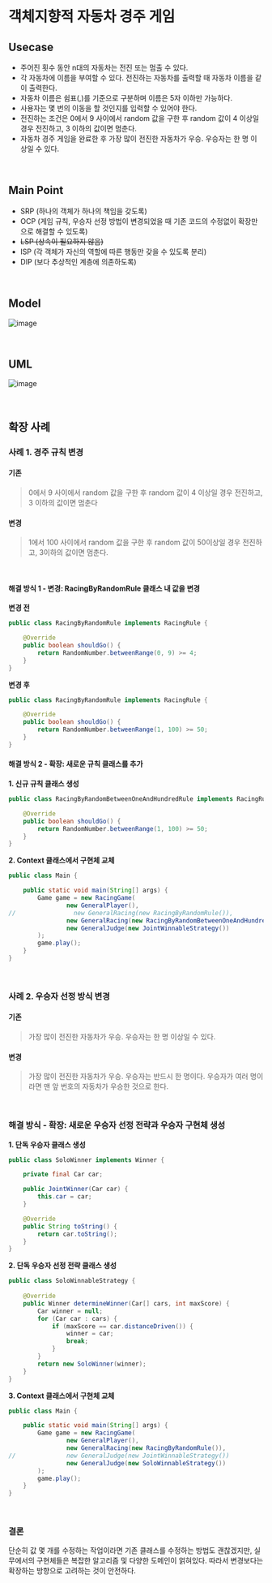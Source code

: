 # 객체지향적 자동차 경주 게임

## Usecase
- 주어진 횟수 동안 n대의 자동차는 전진 또는 멈출 수 있다.
- 각 자동차에 이름을 부여할 수 있다. 전진하는 자동차를 출력할 때 자동차 이름을 같이 출력한다.
- 자동차 이름은 쉼표(,)를 기준으로 구분하며 이름은 5자 이하만 가능하다.
- 사용자는 몇 번의 이동을 할 것인지를 입력할 수 있어야 한다.
- 전진하는 조건은 0에서 9 사이에서 random 값을 구한 후 random 값이 4 이상일 경우 전진하고, 3 이하의 값이면 멈춘다.
- 자동차 경주 게임을 완료한 후 가장 많이 전진한 자동차가 우승. 우승자는 한 명 이상일 수 있다.

<br/>

## Main Point
- SRP (하나의 객체가 하나의 책임을 갖도록)
- OCP (게임 규칙, 우승자 선정 방법이 변경되었을 때 기존 코드의 수정없이 확장만으로 해결할 수 있도록)
- ~~LSP (상속이 필요하지 않음)~~
- ISP (각 객체가 자신의 역할에 따른 행동만 갖을 수 있도록 분리)
- DIP (보다 추상적인 계층에 의존하도록)

<br/>

## Model
![image](https://github.com/unnine/OOP-RacingCar-Game/assets/134513528/d167a6d8-40e0-45e1-aef9-05adb0f85e61)

<br/>

## UML
![image](https://github.com/unnine/OOP-RacingCar-Game/assets/134513528/d257a40a-a84b-40b5-8d42-5ef74eb279ad)

<br/>

## 확장 사례

### 사례 1. 경주 규칙 변경

#### 기존
> 0에서 9 사이에서 random 값을 구한 후 random 값이 4 이상일 경우 전진하고, 3 이하의 값이면 멈춘다

#### 변경
> 1에서 100 사이에서 random 값을 구한 후 random 값이 50이상일 경우 전진하고, 3이하의 값이면 멈춘다.

<br/>

#### 해결 방식 1 - 변경: RacingByRandomRule 클래스 내 값을 변경

**변경 전**
```java
public class RacingByRandomRule implements RacingRule {

    @Override
    public boolean shouldGo() {
        return RandomNumber.betweenRange(0, 9) >= 4;
    }
}
```

**변경 후**
```java
public class RacingByRandomRule implements RacingRule {

    @Override
    public boolean shouldGo() {
        return RandomNumber.betweenRange(1, 100) >= 50;
    }
}
```

#### 해결 방식 2 - 확장: 새로운 규칙 클래스를 추가
**1. 신규 규칙 클래스 생성**
```java
public class RacingByRandomBetweenOneAndHundredRule implements RacingRule {

    @Override
    public boolean shouldGo() {
        return RandomNumber.betweenRange(1, 100) >= 50;
    }
}
```


**2. Context 클래스에서 구현체 교체**

```java
public class Main {

    public static void main(String[] args) {
        Game game = new RacingGame(
                new GeneralPlayer(),
//                new GeneralRacing(new RacingByRandomRule()),
                new GeneralRacing(new RacingByRandomBetweenOneAndHundredRule()),
                new GeneralJudge(new JointWinnableStrategy())
        );
        game.play();
    }
}
```

<br/>

### 사례 2. 우승자 선정 방식 변경

#### 기존
> 가장 많이 전진한 자동차가 우승. 우승자는 한 명 이상일 수 있다.

#### 변경
> 가장 많이 전진한 자동차가 우승. 우승자는 반드시 한 명이다. 우승자가 여러 명이라면 맨 앞 번호의 자동차가 우승한 것으로 한다.

<br/>

### 해결 방식 - 확장: 새로운 우승자 선정 전략과 우승자 구현체 생성
**1. 단독 우승자 클래스 생성**
```java
public class SoloWinner implements Winner {

    private final Car car;

    public JointWinner(Car car) {
        this.car = car;
    }

    @Override
    public String toString() {
        return car.toString();
    }
}
```

**2. 단독 우승자 선정 전략 클래스 생성**
```java
public class SoloWinnableStrategy {
    
    @Override
    public Winner determineWinner(Car[] cars, int maxScore) {
        Car winner = null;
        for (Car car : cars) {
            if (maxScore == car.distanceDriven()) {
                winner = car;
                break;
            }
        }
        return new SoloWinner(winner);
    }
}
```

**3. Context 클래스에서 구현체 교체**
```java
public class Main {

    public static void main(String[] args) {
        Game game = new RacingGame(
                new GeneralPlayer(),
                new GeneralRacing(new RacingByRandomRule()),
//              new GeneralJudge(new JointWinnableStrategy())
                new GeneralJudge(new SoloWinnableStrategy())
        );
        game.play();
    }
}
```

<br/>

### 결론
단순히 값 몇 개를 수정하는 작업이라면 기존 클래스를 수정하는 방법도 괜찮겠지만, 실무에서의 구현체들은 복잡한 알고리즘 및 다양한 도메인이 얽혀있다. 따라서 변경보다는 확장하는 방향으로 고려하는 것이 안전하다.
